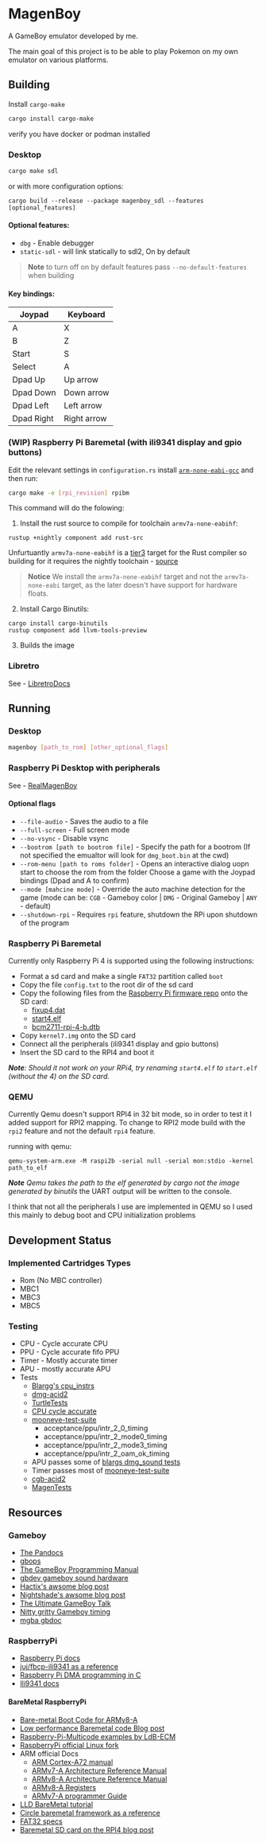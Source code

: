 # MagenBoy

A GameBoy emulator developed by me.

The main goal of this project is to be able to play Pokemon on my own emulator on various platforms.

## Building

Install `cargo-make`
```sh
cargo install cargo-make
```
verify you have docker or podman installed 

### Desktop

```sh
cargo make sdl
```

or with more configuration options:

```shell
cargo build --release --package magenboy_sdl --features [optional_features]
```
#### Optional features:
* `dbg` - Enable debugger
* `static-sdl` - will link statically to sdl2, On by default 

> **Note** to turn off on by default features pass `--no-default-features` when building

#### Key bindings:

| Joypad     | Keyboard    |
| ---------- | ----------- |
| A          | X           |
| B          | Z           |
| Start      | S           |
| Select     | A           |
| Dpad Up    | Up arrow    |
| Dpad Down  | Down arrow  |
| Dpad Left  | Left arrow  |
| Dpad Right | Right arrow |

### (WIP) Raspberry Pi Baremetal (with ili9341 display and gpio buttons)

Edit the relevant settings in `configuration.rs` install [`arm-none-eabi-gcc`](https://developer.arm.com/downloads/-/gnu-rm) and then run:

```sh
cargo make -e [rpi_revision] rpibm 
```

This command will do the folowing:

1. Install the rust source to compile for toolchain `armv7a-none-eabihf`:
```shell
rustup +nightly component add rust-src
```

Unfurtuantly `armv7a-none-eabihf` is a [tier3](https://doc.rust-lang.org/nightly/rustc/platform-support.html#tier-3) target for the Rust compiler so building for it requires the nightly toolchain - [source](https://stackoverflow.com/questions/67352828/how-to-build-for-tier-3-target-not-included-in-rustup-target-list)

> **Notice** We install the `armv7a-none-eabihf` target and not the `armv7a-none-eabi` target, as the later doesn't have support for hardware floats.

2. Install Cargo Binutils:
```shell
cargo install cargo-binutils
rustup component add llvm-tools-preview
```

3. Builds the image

### Libretro

See - [LibretroDocs](docs/Libretro.md)

## Running

### Desktop
```sh
magenboy [path_to_rom] [other_optional_flags]
```

### Raspberry Pi Desktop with peripherals
See - [RealMagenBoy](docs/RealMagenBoy.md)

#### Optional flags

* `--file-audio` - Saves the audio to a file
* `--full-screen` - Full screen mode
* `--no-vsync` - Disable vsync
* `--bootrom [path to bootrom file]` - Specify the path for a bootrom (If not specified the emualtor will look for `dmg_boot.bin` at the cwd)
* `--rom-menu [path to roms folder]` - Opens an interactive dialog uopn start to choose the rom from the folder
Choose a game with the Joypad bindings (Dpad and A to confirm)
* `--mode [mahcine mode]` - Override the auto machine detection for the game (mode can be: `CGB` - Gameboy color | `DMG` - Original Gameboy  | `ANY` - default)
* `--shutdown-rpi` - Requires `rpi` feature, shutdown the RPi upon shutdown of the program

### Raspberry Pi Baremetal

Currently only Raspberry Pi 4 is supported using the following instructions:
* Format a sd card and make a single `FAT32` partition called `boot`
* Copy the file `config.txt` to the root dir of the sd card
* Copy the following files from the [Raspberry Pi firmware repo](https://github.com/raspberrypi/firmware/tree/master/boot) onto the SD card:
    - [fixup4.dat](https://github.com/raspberrypi/firmware/raw/master/boot/fixup4.dat)
    - [start4.elf](https://github.com/raspberrypi/firmware/raw/master/boot/start4.elf)
    - [bcm2711-rpi-4-b.dtb](https://github.com/raspberrypi/firmware/raw/master/boot/bcm2711-rpi-4-b.dtb)
* Copy `kernel7.img` onto the SD card
* Connect all the peripherals (ili9341 display and gpio buttons)
* Insert the SD card to the RPI4 and boot it

_**Note**: Should it not work on your RPi4, try renaming `start4.elf` to `start.elf` (without the 4)
on the SD card._

### QEMU

Currently Qemu doesn't support RPI4 in 32 bit mode, so in order to test it I added support for RPI2 mapping.
To change to RPI2 mode build with the `rpi2` feature and not the default `rpi4` feature.

running with qemu:
```shell
qemu-system-arm.exe -M raspi2b -serial null -serial mon:stdio -kernel path_to_elf
```

_**Note** Qemu takes the path to the elf generated by cargo not the image generated by binutils_
the UART output will be written to the console.

I think that not all the peripherals I use are implemented in QEMU so I used this mainly to debug boot and CPU initialization problems

## Development Status

### Implemented Cartridges Types
- Rom (No MBC controller)
- MBC1
- MBC3
- MBC5

### Testing

- CPU - Cycle accurate CPU
- PPU - Cycle accurate fifo PPU
- Timer - Mostly accurate timer
- APU - mostly accurate APU
- Tests
    - [Blargg's cpu_instrs](https://github.com/retrio/gb-test-roms/tree/master/cpu_instrs)
    - [dmg-acid2](https://github.com/mattcurrie/dmg-acid2) 
    - [TurtleTests](https://github.com/Powerlated/TurtleTests)
    - [CPU cycle accurate](https://github.com/retrio/gb-test-roms/tree/master/instr_timing)
    - [mooneye-test-suite](https://github.com/Gekkio/mooneye-test-suite)
        - acceptance/ppu/intr_2_0_timing
        - acceptance/ppu/intr_2_mode0_timing 
        - acceptance/ppu/intr_2_mode3_timing 
        - acceptance/ppu/intr_2_oam_ok_timing 
    - APU passes some of [blargs dmg_sound tests](https://github.com/retrio/gb-test-roms/tree/master/dmg_sound)
    - Timer passes most of [mooneye-test-suite](https://github.com/Gekkio/mooneye-test-suite/tree/main/acceptance/timer)
    - [cgb-acid2](https://github.com/mattcurrie/cgb-acid2) 
    - [MagenTests](https://github.com/alloncm/MagenTests) 

## Resources

### Gameboy
- [The Pandocs](https://gbdev.io/pandocs/)
- [gbops](https://izik1.github.io/gbops/index.html)
- [The GameBoy Programming Manual](https://www.google.com/url?sa=t&rct=j&q=&esrc=s&source=web&cd=&ved=2ahUKEwi2muaT98j4AhWwhc4BHRaxAaEQFnoECAcQAQ&url=https%3A%2F%2Farchive.org%2Fdownload%2FGameBoyProgManVer1.1%2FGameBoyProgManVer1.1.pdf&usg=AOvVaw3LoEvXhZRBH7r68qdXIhiP)
- [gbdev gameboy sound hardware](https://gbdev.gg8.se/wiki/articles/Gameboy_sound_hardware)
- [Hactix's awsome blog post](https://hacktix.github.io/GBEDG/)
- [Nightshade's awsome blog post](https://nightshade256.github.io/2021/03/27/gb-sound-emulation.html)
- [The Ultimate GameBoy Talk](https://www.youtube.com/watch?v=HyzD8pNlpwI)
- [Nitty gritty Gameboy timing](http://blog.kevtris.org/blogfiles/Nitty%20Gritty%20Gameboy%20VRAM%20Timing.xt)
- [mgba gbdoc](https://mgba-emu.github.io/gbdoc/)

### RaspberryPi
- [Raspberry Pi docs](https://www.raspberrypi.com/documentation/computers/processors.html)
- [juj/fbcp-ili9341 as a reference](https://github.com/juj/fbcp-ili9341)
- [Raspberry Pi DMA programming in C](https://iosoft.blog/2020/05/25/raspberry-pi-dma-programming/)
- [Ili9341 docs](https://cdn-shop.adafruit.com/datasheets/ILI9341.pdf)

#### BareMetal RaspberryPi
- [Bare-metal Boot Code for ARMv8-A](http://classweb.ece.umd.edu/enee447.S2021/baremetal_boot_code_for_ARMv8_A_processors.pdf)
- [Low performance Baremetal code Blog post](https://forums.raspberrypi.com/viewtopic.php?t=219212)
- [Raspberry-Pi-Multicode examples by LdB-ECM](https://github.com/LdB-ECM/Raspberry-Pi)
- [RaspberryPi official Linux fork](https://github.com/raspberrypi/linux)
- ARM official Docs
    - [ARM Cortex-A72 manual](https://developer.arm.com/documentation/100095/0003)
    - [ARMv7-A Architecture Reference Manual](https://developer.arm.com/documentation/ddi0406/cb/?lang=en)
    - [ARMv8-A Architecture Reference Manual](https://developer.arm.com/documentation/ddi0487/ia/?lang=en)
    - [ARMv8-A Registers](https://developer.arm.com/documentation/ddi0595/2021-12/AArch32-Registers/CCSIDR--Current-Cache-Size-ID-Register?lang=en)
    - [ARMv7-A programmer Guide](https://developer.arm.com/documentation/den0013/latest/)
- [LLD BareMetal tutorial](https://github.com/rockytriton/LLD)
- [Circle baremetal framework as a reference](https://github.com/rsta2/circle)
- [FAT32 specs](https://academy.cba.mit.edu/classes/networking_communications/SD/FAT.pdf)
- [Baremetal SD card on the RPI4 blog post](https://forums.raspberrypi.com/viewtopic.php?t=308089)